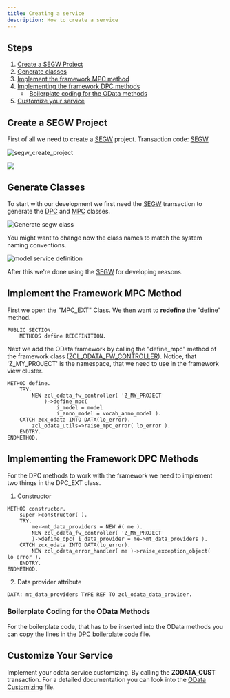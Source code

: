 ```yaml
---
title: Creating a service
description: How to create a service
---
```


## Steps

1. [Create a SEGW Project](#create-a-segw-project)
2. [Generate classes](#generate-classes)
3. [Implement the framework MPC method](#implement-the-framework-mpc-method)
4. [Implementing the framework DPC methods](#implementing-the-framework-dpc-methods)
	-  [Boilerplate coding for the OData methods](#boilerplate-coding-for-the-odata-methods)
5. [Customize your service](#customize-your-service)

## Create a SEGW Project

First of all we need to create a [SEGW](/definitions/segw) project.
Transaction code: [SEGW](/definitions/segw)

![segw_create_project](pictures/documentation/segw_create_project.png)

![](pictures/documentation/segw_name_project.png)

## Generate Classes

To start with our development we first need the [SEGW](/definitions/segw) transaction to generate the [DPC](/definitions/dpc) and [MPC](/definitions/mpc) classes.

![Generate segw class](pictures/documentation/segw_generate_classes.png)

You might want to change now the class names to match the system naming conventions.

![model service definition](pictures/documentation/segw_model_service_def.png)

After this we're done using the [SEGW](/definitions/segw) for developing reasons.

## Implement the Framework MPC Method

First we open the "MPC_EXT" Class. We then want to **redefine** the "define" method.

```abap
PUBLIC SECTION.
	METHODS define REDEFINITION.
```

Next we add the OData framework by calling the "define_mpc" method of the framework class ([ZCL_ODATA_FW_CONTROLLER](/dev-objects/classes/ZCL_ODATA_FW_CONTROLLER)). Notice, that 'Z_MY_PROJECT' is the namespace, that we need to use in the framework view cluster.

```abap
METHOD define.
	TRY.
		NEW zcl_odata_fw_controller( 'Z_MY_PROJECT'
			)->define_mpc(
				i_model = model
				i_anno_model = vocab_anno_model ).
	CATCH zcx_odata INTO DATA(lo_error).
		zcl_odata_utils=>raise_mpc_error( lo_error ).
	ENDTRY.
ENDMETHOD.
```

## Implementing the Framework DPC Methods

For the DPC methods to work with the framework we need to implement two things in the DPC_EXT class.

1. Constructor

```abap
METHOD constructor.
	super->constructor( ).
	TRY.
		me->mt_data_providers = NEW #( me ).
		NEW zcl_odata_fw_controller( 'Z_MY_PROJECT'
		)->define_dpc( i_data_provider = me->mt_data_providers ).
	CATCH zcx_odata INTO DATA(lo_error).
		NEW zcl_odata_error_handler( me )->raise_exception_object( lo_error ).
	ENDTRY.
ENDMETHOD.
```

2. Data provider attribute

```abap
DATA: mt_data_providers TYPE REF TO zcl_odata_data_provider.
```

### Boilerplate Coding for the OData Methods

For the boilerplate code, that has to be inserted into the OData methods you can copy the lines in the [DPC boilerplate code](dpc-boilerplate-code) file.

## Customize Your Service

Implement your odata service customizing. By calling the **ZODATA_CUST** transaction.
For a detailed documentation you can look into the [OData Customizing](/customizing/index) file.